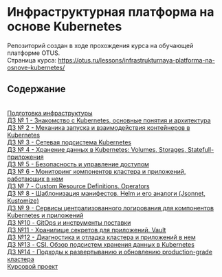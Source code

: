 # Инфраструктурная платформа на основе Kubernetes

Репозиторий создан в ходе прохождения курса на обучающей платформе OTUS.  
Страница курса: https://otus.ru/lessons/infrastrukturnaya-platforma-na-osnove-kubernetes/

## Содержание
<a name="top"></a>  
[Подготовка инфраструктуры](infrastructure/README.md)  
[ДЗ № 1 - Знакомство с Kubernetes, основные понятия и архитектура](kubernetes-intro/README.md)  
[ДЗ № 2 - Механика запуска и взаимодействия контейнеров в Kubernetes](kubernetes-controllers/README.md)  
[ДЗ № 3 - Сетевая подсистема Kubernetes](kubernetes-networks/README.md)  
[ДЗ № 4 - Хранение данных в Kubernetes: Volumes, Storages, Statefull-приложения](kubernetes-volumes/README.md)  
[ДЗ № 5 - Безопасность и управление доступом](kubernetes-security/README.md)  
[ДЗ № 6 - Мониторинг компонентов кластера и приложений, работающих в нем](kubernetes-monitoring/README.md)  
[ДЗ № 7 - Custom Resource Definitions. Operators](kubernetes-operators/README.md)  
[ДЗ № 8 - Шаблонизация манифестов. Helm и его аналоги (Jsonnet, Kustomize)](kubernetes-templating/README.md)  
[ДЗ № 9 - Сервисы централизованного логирования для компонентов Kubernetes и приложений](kubernetes-logging/README.md)  
[ДЗ №10 - GitOps и инструменты поставки](kubernetes-gitops/README.md)  
[ДЗ №11 - Хранилище секретов для приложений. Vault ](kubernetes-vault/README.md)  
[ДЗ №12 - Диагностика и отладка кластера и приложений в нем](kubernetes-debug/README.md)  
[ДЗ №13 - CSI. Обзор подсистем хранения данных в Kubernetes](kubernetes-storage/README.md)  
[ДЗ №14 - Подходы к развертыванию и обновлению production-grade кластера](kubernetes-production-clusters/README.md)  
[Курсовой проект](https://gitlab.com/voitenkov/sock-shop/-/tree/main/)  
